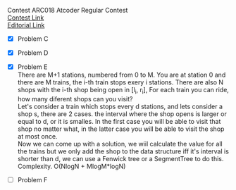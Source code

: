 Contest ARC018 Atcoder Regular Contest  
[Contest Link](http://arc068.contest.atcoder.jp)  
[Editorial Link](https://atcoder.jp/img/arc068/editorial.pdf)  

- [x] Problem C  

- [x] Problem D  

- [x] Problem E  
There are M+1 stations, numbered from 0 to M. You are at station 0 and there are M trains, the i-th train stops exery i stations.  There are also N shops with the i-th shop being open in [l<sub>i</sub>, r<sub>i</sub>], For each train you can ride, how many diferent shops can you visit?  
Let's consider a train which stops every d stations, and lets consider a shop s, there are 2 cases. the interval where the shop opens is larger or equal to d, or it is smalles. In the first case you will be able to visit that shop no matter what, in the latter case you will be able to visit the shop at most once.   
Now we can come up with a solution, we wiil calculate the value for all the trains but we only add the shop to the data structure iff it's interval is shorter than d, we can use a Fenwick tree or a SegmentTree to do this.  
Complexity. O(NlogN + MlogM*logN)  

- [ ] Problem F
